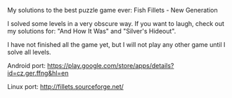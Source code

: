 My solutions to the best puzzle game ever: Fish Fillets - New Generation

I solved some levels in a very obscure way. If you want to laugh, check out my
solutions for: "And How It Was" and "Silver's Hideout".

I have not finished all the game yet, but I will not play any other game until
I solve all levels.

Android port:
https://play.google.com/store/apps/details?id=cz.ger.ffng&hl=en

Linux port:
http://fillets.sourceforge.net/

